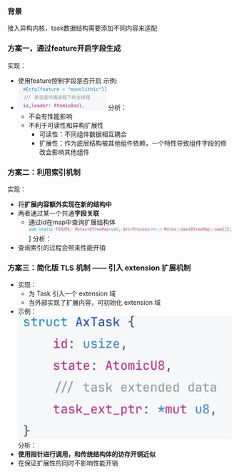 
### 背景
接入异构内核，task数据结构需要添加不同内容来适配
### 方案一，通过feature开启字段生成
实现：
- 使用feature控制字段是否开启
	示例:
- ![Pasted image 20250521175842](./asserts/Pasted%20image%2020250521175842.png)
	分析：
	- 不会有性能影响
	- 不利于可读性和异构扩展性
		- 可读性：不同组件数据相互耦合
		- 扩展性：作为底层结构被其他组件依赖，一个特性导致组件字段的修改会影响其他组件
### 方案二：**利用索引机制**
实现：
- 将**扩展内容额外实现在新的结构中**
- 两者通过某一个共通**字段关联**
	- 通过id在map中查询扩展结构体![Pasted image 20250521180429.png](./asserts/Pasted%20image%2020250521180429.png)]
	分析：
- 查询索引的过程会带来性能开销

### 方案三：简化版 TLS 机制 —— 引入 extension 扩展机制
- 实现：
	- 为 Task 引入一个 extension 域
	- 当外部实现了扩展内容，可初始化 extension 域
- 示例：
 ![Pasted image 20250521180728.png](./asserts/Pasted%20image%2020250521180728.png)
  分析：
- **使用指针进行调用，和传统结构体的访存开销近似**
- 在保证扩展性的同时不影响性能开销
